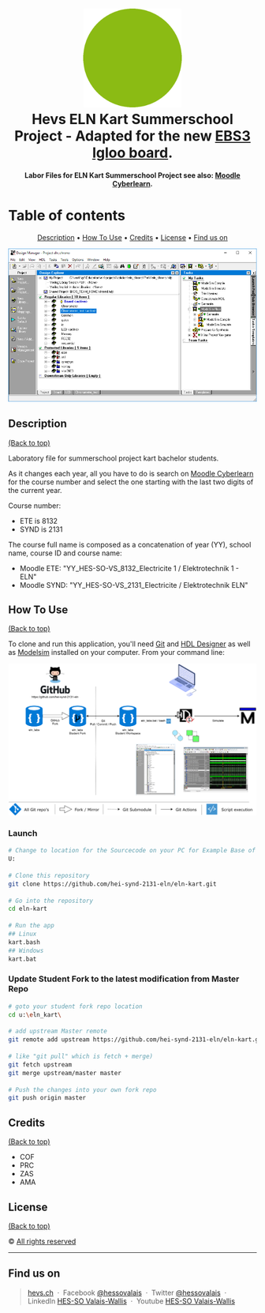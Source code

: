 <h1 align="center">
  <br>
  <img src="./img/ELN_kart.gif" alt="ELN Kart Logo" width="200" height="200">
  <br>
  Hevs ELN Kart Summerschool Project - Adapted for the new <a href="https://gitlab.hevs.ch/course/ElN/fpga-ebs3" target="_blank">EBS3 Igloo board</a>.
  <br>
</h1>

<h4 align="center">Labor Files for ELN Kart Summerschool Project see also: <a href="https://cyberlearn.hes-so.ch/" target="_blank">Moodle Cyberlearn</a>.</h4>

# Table of contents
<p align="center">
  <a href="#description">Description</a> •
  <a href="#how-to-use">How To Use</a> •
  <a href="#credits">Credits</a> •
  <a href="#license">License</a> •
  <a href="#find-us-on">Find us on</a>
</p>

![screenshot](img/screenshot.png)

## Description
[(Back to top)](#table-of-contents)

Laboratory file for summerschool project kart bachelor students.

As it changes each year, all you have to do is search on <a href="https://cyberlearn.hes-so.ch" target="_blank">Moodle Cyberlearn</a> for the course number and select the one starting with the last two digits of the current year.

Course number:
* ETE is 8132
* SYND is 2131

The course full name is composed as a concatenation of year (YY), school name, course ID and course name:
* Moodle ETE: "YY_HES-SO-VS_8132_Electricite 1 / Elektrotechnik 1 - ELN"
* Moodle SYND: "YY_HES-SO-VS_2131_Electricite / Elektrotechnik ELN"

## How To Use
[(Back to top)](#table-of-contents)

To clone and run this application, you'll need [Git](https://git-scm.com) and [HDL Designer](https://www.mentor.com/products/fpga/hdl_design/hdl_designer_series/) as well as [Modelsim](https://www.mentor.com/products/fv/modelsim/) installed on your computer. From your command line:

![usage instructions](img/eln_labs_deployment-students.png)

### Launch
```bash
# Change to location for the Sourcecode on your PC for Example Base of Drive U:
U:

# Clone this repository
git clone https://github.com/hei-synd-2131-eln/eln-kart.git

# Go into the repository
cd eln-kart

# Run the app
## Linux
kart.bash
## Windows
kart.bat
```

### Update Student **Fork** to the latest modification from **Master** Repo
```bash
# goto your student fork repo location
cd u:\eln_kart\

# add upstream Master remote
git remote add upstream https://github.com/hei-synd-2131-eln/eln-kart.git

# like "git pull" which is fetch + merge)
git fetch upstream
git merge upstream/master master

# Push the changes into your own fork repo
git push origin master
```

## Credits
[(Back to top)](#table-of-contents)
* COF
* PRC
* ZAS
* AMA

## License
[(Back to top)](#table-of-contents)

:copyright: [All rights reserved](LICENSE)

---

## Find us on
> [hevs.ch](https://www.hevs.ch) &nbsp;&middot;&nbsp;
> Facebook [@hessovalais](https://www.facebook.com/hessovalais) &nbsp;&middot;&nbsp;
> Twitter [@hessovalais](https://twitter.com/hessovalais) &nbsp;&middot;&nbsp;
> LinkedIn [HES-SO Valais-Wallis](https://www.linkedin.com/groups/104343/) &nbsp;&middot;&nbsp;
> Youtube [HES-SO Valais-Wallis](https://www.youtube.com/user/HESSOVS)
